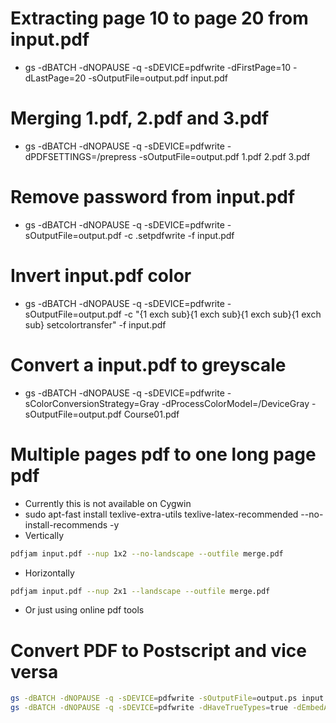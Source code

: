 Extracting page 10 to page 20 from input.pdf
=====
* gs -dBATCH -dNOPAUSE -q -sDEVICE=pdfwrite -dFirstPage=10 -dLastPage=20 -sOutputFile=output.pdf input.pdf

Merging 1.pdf, 2.pdf and 3.pdf
=====
* gs -dBATCH -dNOPAUSE -q -sDEVICE=pdfwrite -dPDFSETTINGS=/prepress -sOutputFile=output.pdf 1.pdf 2.pdf 3.pdf

Remove password from input.pdf
=====
* gs -dBATCH -dNOPAUSE -q -sDEVICE=pdfwrite -sOutputFile=output.pdf -c .setpdfwrite -f input.pdf

Invert input.pdf color
=====
* gs -dBATCH -dNOPAUSE -q -sDEVICE=pdfwrite -sOutputFile=output.pdf -c "{1 exch sub}{1 exch sub}{1 exch sub}{1 exch sub} setcolortransfer" -f input.pdf

Convert a input.pdf to greyscale
=====
* gs -dBATCH -dNOPAUSE -q -sDEVICE=pdfwrite -sColorConversionStrategy=Gray -dProcessColorModel=/DeviceGray -sOutputFile=output.pdf Course01.pdf

Multiple pages pdf to one long page pdf
=====
* Currently this is not available on Cygwin
* sudo apt-fast install texlive-extra-utils texlive-latex-recommended --no-install-recommends -y
* Vertically
```sh
pdfjam input.pdf --nup 1x2 --no-landscape --outfile merge.pdf
```
* Horizontally
```sh
pdfjam input.pdf --nup 2x1 --landscape --outfile merge.pdf
```
* Or just using online pdf tools [](http://www.pdfdo.com/pdf-pages-merge.aspx)

Convert PDF to Postscript and vice versa
=====
```sh
gs -dBATCH -dNOPAUSE -q -sDEVICE=pdfwrite -sOutputFile=output.ps input.pdf
gs -dBATCH -dNOPAUSE -q -sDEVICE=pdfwrite -dHaveTrueTypes=true -dEmbedAllFonts=true -dSubsetFonts=false -o output.pdf input.ps
```

